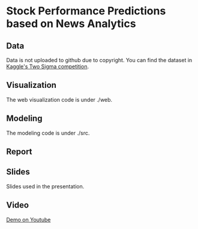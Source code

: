 # Stock Performance Predictions based on News Analytics

## Data
Data is not uploaded to github due to copyright. You can find the dataset in [Kaggle's Two Sigma competition](https://www.kaggle.com/c/two-sigma-financial-news).

## Visualization
The web visualization code is under ./web.

## Modeling
The modeling code is under ./src.  

## Report

## Slides
Slides used in the presentation.

## Video
[Demo on Youtube](https://youtu.be/8oagRyBbris)
